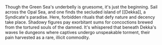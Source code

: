 Though the Green Sea's underbelly is gruesome, it's just the beginning. Sail across the Opal Sea, and one finds the secluded island of [[Dekka]], a Syndicate's paradise. Here, forbidden rituals that defy nature and decency take place. Shadowy figures pay exorbitant sums for concoctions brewed from the tortured souls of the damned. It's whispered that beneath Dekka's waves lie dungeons where captives undergo unspeakable torment, their pain harvested as a rare, illicit commodity.
